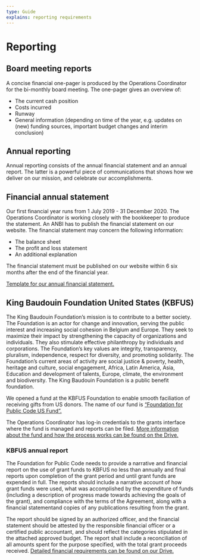```yaml
---
type: Guide
explains: reporting requirements
---
```


# Reporting

## Board meeting reports

A concise financial one-pager is produced by the Operations Coordinator for the bi-monthly board meeting. The one-pager gives an overview of:

* The current cash position
* Costs incurred
* Runway
* General information (depending on time of the year, e.g. updates on (new) funding sources, important budget changes and interim conclusion)

## Annual reporting

Annual reporting consists of the annual financial statement and an annual report. The latter is a powerful piece of communications that shows how we deliver on our mission, and celebrate our accomplishments.

## Financial annual statement

Our first financial year runs from 1 July 2019 - 31 December 2020. The Operations Coordinator is working closely with the bookkeeper to produce the statement. An ANBI has to publish the financial statement on our website. The financial statement may concern the following information:

* The balance sheet
* The profit and loss statement
* An additional explanation

The financial statement must be published on our website within 6 six months after the end of the financial year.

[Template for our annual financial statement.](https://drive.google.com/drive/folders/1eeW-cCescwdGoxuCKwB4oMlhE5512Qu_)

## King Baudouin Foundation United States (KBFUS)

The King Baudouin Foundation’s mission is to contribute to a better society. The Foundation is an actor for change and innovation, serving the public interest and increasing social cohesion in Belgium and Europe. They seek to maximize their impact by strengthening the capacity of organizations and individuals. They also stimulate effective philanthropy by individuals and corporations. The Foundation’s key values are integrity, transparency, pluralism, independence, respect for diversity, and promoting solidarity. The Foundation’s current areas of activity are social justice & poverty, health, heritage and culture, social engagement, Africa, Latin America, Asia, Education and development of talents, Europe, climate, the environment and biodiversity. The King Baudouin Foundation is a public benefit foundation.

We opened a fund at the KBFUS Foundation to enable smooth faciliation of receiving gifts from US donors. The name of our fund is [“Foundation for Public Code US Fund”.](https://kbfus.networkforgood.com/projects/52915-p-kbfus-funds-foundation-for-public-code-nl)

The Operations Coordinator has log-in credentials to the grants interface where the fund is managed and reports can be filed. [More information about the fund and how the process works can be found on the Drive.](https://drive.google.com/drive/folders/1hv1XKbA6y8XYO9KqbKo5-TFlFxRROn0R)

### KBFUS annual report

The Foundation for Public Code needs to provide a narrative and financial report on the use of grant funds to KBFUS no less than annually and final reports upon completion of the grant period and until grant funds are expended in full. The reports should include a narrative account of how grant funds were used, what was accomplished by the expenditure of funds (including a description of progress made towards achieving the goals of the grant), and compliance with the terms of the Agreement, along with a financial statementand copies of any publications resulting from the grant.

The report should be signed by an authorized officer, and the financial statement should be attested by the responsible financial officer or a certified public accountant, and should reflect the categories stipulated in the attached approved budget. The report shall include a reconciliation of all amounts spent for the purpose specified, with the total grant proceeds received. [Detailed financial requirements can be found on our Drive.](https://drive.google.com/drive/folders/1Tv5j1vfn2MhDc2DtDmKCyQrrfkh2CJTj)

